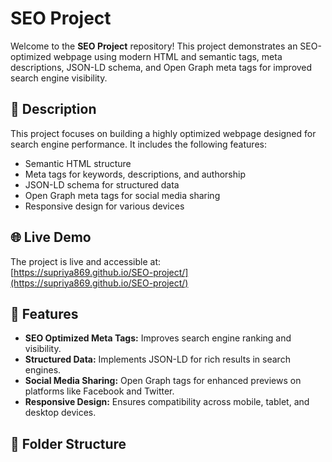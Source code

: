 # SEO Project

Welcome to the **SEO Project** repository! This project demonstrates an SEO-optimized webpage using modern HTML and semantic tags, meta descriptions, JSON-LD schema, and Open Graph meta tags for improved search engine visibility.

## 📄 Description

This project focuses on building a highly optimized webpage designed for search engine performance. It includes the following features:

- Semantic HTML structure
- Meta tags for keywords, descriptions, and authorship
- JSON-LD schema for structured data
- Open Graph meta tags for social media sharing
- Responsive design for various devices

## 🌐 Live Demo

The project is live and accessible at:  
[https://supriya869.github.io/SEO-project/](https://supriya869.github.io/SEO-project/)

## 🚀 Features

- **SEO Optimized Meta Tags:** Improves search engine ranking and visibility.
- **Structured Data:** Implements JSON-LD for rich results in search engines.
- **Social Media Sharing:** Open Graph tags for enhanced previews on platforms like Facebook and Twitter.
- **Responsive Design:** Ensures compatibility across mobile, tablet, and desktop devices.

## 📁 Folder Structure

